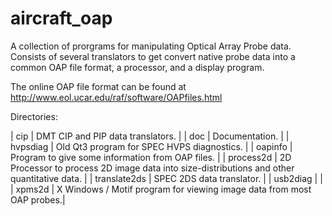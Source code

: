 # aircraft_oap
A collection of prorgrams for manipulating Optical Array Probe data.  Consists of several translators to get convert native probe data into a common OAP file format, a processor, and a  display program.

The online OAP file format can be found at http://www.eol.ucar.edu/raf/software/OAPfiles.html

Directories:

 | cip | DMT CIP and PIP data translators. |
 | doc | Documentation. |
 | hvpsdiag | Old Qt3 program for SPEC HVPS diagnostics. |
 | oapinfo | Program to give some information from OAP files. |
 | process2d | 2D Processor to process 2D image data into size-distributions and other quantitative data. |
 | translate2ds | SPEC 2DS data translator. |
 | usb2diag | |
 | xpms2d | X Windows / Motif program for viewing image data from most OAP probes.|
